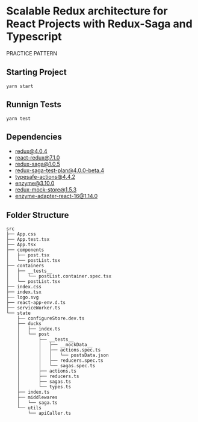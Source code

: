 # Scalable Redux architecture for React Projects with Redux-Saga and Typescript

PRACTICE PATTERN

## Starting Project

`yarn start`

## Runnign Tests

`yarn test`

## Dependencies

- redux@4.0.4
- react-redux@7.1.0
- redux-saga@1.0.5
- redux-saga-test-plan@4.0.0-beta.4
- typesafe-actions@4.4.2
- enzyme@3.10.0
- redux-mock-store@1.5.3
- enzyme-adapter-react-16@1.14.0

## Folder Structure

```
src
├── App.css
├── App.test.tsx
├── App.tsx
├── components
│   ├── post.tsx
│   └── postList.tsx
├── containers
│   ├── __tests__
│   │   └── postList.container.spec.tsx
│   └── postList.tsx
├── index.css
├── index.tsx
├── logo.svg
├── react-app-env.d.ts
├── serviceWorker.ts
└── state
    ├── configureStore.dev.ts
    ├── ducks
    │   ├── index.ts
    │   └── post
    │       ├── __tests__
    │       │   ├── __mockData__
    │       │   ├── actions.spec.ts
    │       │   │   └── postsData.json
    │       │   ├── reducers.spec.ts
    │       │   └── sagas.spec.ts
    │       ├── actions.ts
    │       ├── reducers.ts
    │       ├── sagas.ts
    │       └── types.ts
    ├── index.ts
    ├── middlewares
    │   └── saga.ts
    └── utils
        └── apiCaller.ts
```
